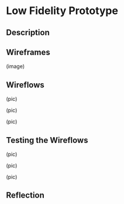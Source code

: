 # Low Fidelity Prototype

## Description

## Wireframes

(image)

## Wireflows

(pic)

(pic)

(pic)

## Testing the Wireflows

(pic)

(pic)

(pic)

## Reflection

